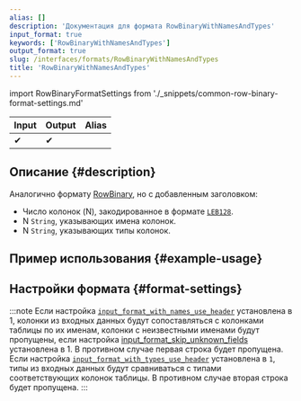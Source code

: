 ```yaml
---
alias: []
description: 'Документация для формата RowBinaryWithNamesAndTypes'
input_format: true
keywords: ['RowBinaryWithNamesAndTypes']
output_format: true
slug: /interfaces/formats/RowBinaryWithNamesAndTypes
title: 'RowBinaryWithNamesAndTypes'
---
```


import RowBinaryFormatSettings from './_snippets/common-row-binary-format-settings.md'

| Input | Output | Alias |
|-------|--------|-------|
| ✔     | ✔      |       |

## Описание {#description}

Аналогично формату [RowBinary](./RowBinary.md), но с добавленным заголовком:

- Число колонок (N), закодированное в формате [`LEB128`](https://en.wikipedia.org/wiki/LEB128).
- N `String`, указывающих имена колонок.
- N `String`, указывающих типы колонок.

## Пример использования {#example-usage}

## Настройки формата {#format-settings}

<RowBinaryFormatSettings/>

:::note
Если настройка [`input_format_with_names_use_header`](/operations/settings/settings-formats.md/#input_format_with_names_use_header) установлена в 1,
колонки из входных данных будут сопоставляться с колонками таблицы по их именам, колонки с неизвестными именами будут пропущены, если настройка [input_format_skip_unknown_fields](/operations/settings/settings-formats.md/#input_format_skip_unknown_fields) установлена в 1.
В противном случае первая строка будет пропущена.
Если настройка [`input_format_with_types_use_header`](/operations/settings/settings-formats.md/#input_format_with_types_use_header) установлена в `1`,
типы из входных данных будут сравниваться с типами соответствующих колонок таблицы. В противном случае вторая строка будет пропущена.
:::
